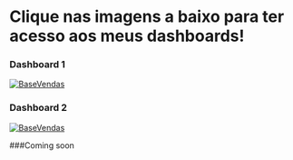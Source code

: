 <h1>Clique nas imagens a baixo para ter acesso aos meus dashboards!</h1>


### Dashboard 1

[![BaseVendas](https://private-user-images.githubusercontent.com/111256148/342180814-bfb6391e-31fe-463d-96cd-82b9ed256760.png?jwt=eyJhbGciOiJIUzI1NiIsInR5cCI6IkpXVCJ9.eyJpc3MiOiJnaXRodWIuY29tIiwiYXVkIjoicmF3LmdpdGh1YnVzZXJjb250ZW50LmNvbSIsImtleSI6ImtleTUiLCJleHAiOjE3MTkxOTU0NDUsIm5iZiI6MTcxOTE5NTE0NSwicGF0aCI6Ii8xMTEyNTYxNDgvMzQyMTgwODE0LWJmYjYzOTFlLTMxZmUtNDYzZC05NmNkLTgyYjllZDI1Njc2MC5wbmc_WC1BbXotQWxnb3JpdGhtPUFXUzQtSE1BQy1TSEEyNTYmWC1BbXotQ3JlZGVudGlhbD1BS0lBVkNPRFlMU0E1M1BRSzRaQSUyRjIwMjQwNjI0JTJGdXMtZWFzdC0xJTJGczMlMkZhd3M0X3JlcXVlc3QmWC1BbXotRGF0ZT0yMDI0MDYyNFQwMjEyMjVaJlgtQW16LUV4cGlyZXM9MzAwJlgtQW16LVNpZ25hdHVyZT1kNTc5MzRjNDMzMjk3M2M3MjMyMmZmMjYwMjA4ZTcyOWE4ZTAzZTgxMTkzZmQ1OGQ1NjZjY2YwODA3M2JjZDI3JlgtQW16LVNpZ25lZEhlYWRlcnM9aG9zdCZhY3Rvcl9pZD0wJmtleV9pZD0wJnJlcG9faWQ9MCJ9.X16j0IJWy1Phu_hhx2TQc3vCIHLDlm3ltH5NRpcMUQg)](https://app.powerbi.com/view?r=eyJrIjoiMzI3NzkyMTYtM2JiYy00OWM3LWE0NTEtNmYwODA4ZDNjMDNiIiwidCI6Ijg4YjRlOTdmLWYyZDEtNDNiNy1iOGVhLWRmMWRjODFlZGNmMCJ9)

### Dashboard 2

[![BaseVendas](https://private-user-images.githubusercontent.com/111256148/342184049-592b22cb-0497-44ed-8b24-dfa0d626be28.png?jwt=eyJhbGciOiJIUzI1NiIsInR5cCI6IkpXVCJ9.eyJpc3MiOiJnaXRodWIuY29tIiwiYXVkIjoicmF3LmdpdGh1YnVzZXJjb250ZW50LmNvbSIsImtleSI6ImtleTUiLCJleHAiOjE3MTkxOTY3NzEsIm5iZiI6MTcxOTE5NjQ3MSwicGF0aCI6Ii8xMTEyNTYxNDgvMzQyMTg0MDQ5LTU5MmIyMmNiLTA0OTctNDRlZC04YjI0LWRmYTBkNjI2YmUyOC5wbmc_WC1BbXotQWxnb3JpdGhtPUFXUzQtSE1BQy1TSEEyNTYmWC1BbXotQ3JlZGVudGlhbD1BS0lBVkNPRFlMU0E1M1BRSzRaQSUyRjIwMjQwNjI0JTJGdXMtZWFzdC0xJTJGczMlMkZhd3M0X3JlcXVlc3QmWC1BbXotRGF0ZT0yMDI0MDYyNFQwMjM0MzFaJlgtQW16LUV4cGlyZXM9MzAwJlgtQW16LVNpZ25hdHVyZT00ZDkxMDM3NjUyNzNiZGJiMDVlZDIyZDYwZTM3NjY1YzJjOTc1NWViYjBiZGQ4YzQzYmNiZmRlMWUwMGJjMmQ1JlgtQW16LVNpZ25lZEhlYWRlcnM9aG9zdCZhY3Rvcl9pZD0wJmtleV9pZD0wJnJlcG9faWQ9MCJ9.otpHiT9CxgSsNc86HeL5xztf5nCCl9Vj8GyTuoffwWY)](https://app.powerbi.com/view?r=eyJrIjoiM2IxZTdiZjUtODY4ZC00MmVlLWJkMDktY2ZkODZkZDcyYmU3IiwidCI6Ijg4YjRlOTdmLWYyZDEtNDNiNy1iOGVhLWRmMWRjODFlZGNmMCJ9)

###Coming soon

